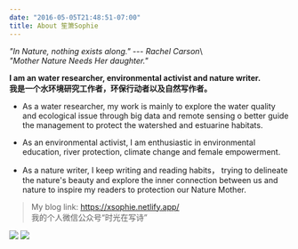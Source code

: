 ```yaml
---
date: "2016-05-05T21:48:51-07:00"
title: About 笙箫Sophie
---
```


_"In Nature, nothing exists along." --- Rachel Carson_\  
_"Mother Nature Needs Her daughter."_ 

__I am an water researcher, environmental activist and nature writer.__\
__我是一个水环境研究工作者，环保行动者以及自然写作者。__

* As a water researcher, my work is mainly to explore the water quality and ecological issue through big data and remote sensing o better guide the management to protect the watershed and estuarine habitats. 

* As an environmental activist, I am enthusiastic in environmental education, river protection, climate change and female empowerment. 

* As a nature writer, I keep writing and reading habits， trying to delineate the nature's beauty and explore the inner connection between us and nature to inspire my readers to protection our Nature Mother. 

> My blog link: https://xsophie.netlify.app/   
> 我的个人微信公众号“时光在写诗”

![](/Fig/scan.jpg)
![](/Fig/quote.jpg)
